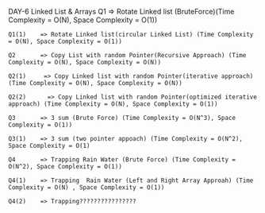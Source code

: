 DAY-6 Linked List & Arrays
    Q1       => Rotate Linked list (BruteForce)(Time Complexity = O(N), Space Complexity = O(1))

    Q1(1)    => Rotate Linked list(circular Linked List) (Time Complexity = O(N), Space Complexity = O(1)) 

    Q2       => Copy List with random Pointer(Recursive Approach) (Time Complexity = O(N), Space Complexity = O(N))

    Q2(1)     => Copy Linked list with random Pointer(iterative approach) (Time Complexity = O(N), Space Complexity = O(N))

    Q2(2)      => Copy Linked list with random Pointer(optimized iterative approach) (Time Complexity = O(N), Space Complexity = O(1))

    Q3       => 3 sum (Brute Force) (Time Complexity = O(N^3), Space Complexity = O(1))

    Q3(1)    => 3 sum (two pointer appoach) (Time Complexity = O(N^2), Space Complexity = O(1)

    Q4       => Trapping Rain Water (Brute Force) (Time Complexity = O(N^2), Space Complexity = O(1))

    Q4(1)    => Trapping  Rain Water (Left and Right Array Approah) (Time Complexity = O(N) , Space Complexity = O(1))

    Q4(2)    => Trapping????????????????
    